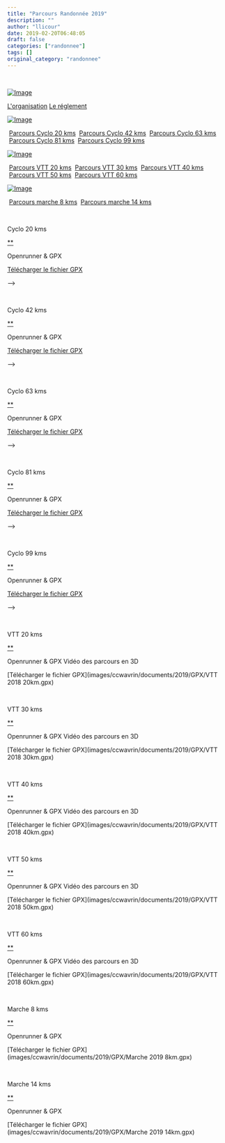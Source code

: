 ```yaml
---
title: "Parcours Randonnée 2019"
description: ""
author: "llicour"
date: 2019-02-20T06:48:05
draft: false
categories: ["randonnee"]
tags: []
original_category: "randonnee"
---
```


&nbsp;

 [![Image](https://lh3.googleusercontent.com/yN3cisNOt13Y3E4aJFUYOQO56n5N3BYCWod0Ygbp4NGeCODs8BPrX8CUXdtk1j3IzjBZS02jbiJvyMDEkE7RUyS3LSKEkcqM23GQrpLJd4Am1EYJBz0uS-1XZAqmEgJZCr2FLFlvWj1WajEvVPecPlKw3QujX1xGvFq6VJMCdBXuj6shoC8LhOJGENd35lJm-firf4iQHdmI5eCGG2JC60y1kUpUxqG3E6rokcmukov7UOZC-fkb1TTvBAwdkN3cii2GRYYS8O_5jQxzeTfHhNUP_dMLROH7YNJdJG7lgEyeEaosoy65BIcIK_a4Y1RV0iIoctLlk0rOBlddpTtOO3Wx-g7IyVekClmloII-COc6z2_aMMhuQ1idfYMKl84T_KlQX7AAlhV9kf-F1w4BJ-AM4sk5f8d316eW3sr9dT06dzVelIueLFEm8DzLSXlR_CNlD6k1aoKT4kWM8cb2etdJEDMvaZCZpi0Q26JLA6uu8LBOga7S5ozc890CoTY76g_s47Ez-KcXBqokvLnF8jEUyeieOQwdyihermIAuR8pGKSj4MA5YD78uyWFclfb-EswPj4BcpKmH5VWEKjNm_erIP3wlnLSfndHI8E5PXXyAUhzQEyqV7Wg6PVDHX-PhL3M_Ps_kgWcOCb00IwZjT3DxX1-cT0F=w206)](https://lh3.googleusercontent.com/wp4YgYzObJsdQ_jbHhu-ADjMuBp0Z3ZX9JFvd2eYiqVELqwhljKJo4q3hBuqogE_COGmHPz_DsuXGDn1kbPXOybqimkTLeCx8u1oWkwV0lOTIfK7BNjqAjEyKESOW0czU9ivDXZlOJDJLVDKiGCn4Mm77E27-UZK7yJSF1HCtNVNMcGQdcHLHWh-WZgfxGFLJmR7nihSBi_GWMyd23sfZPrIHlS0Mri26pj8AmwzKrb3tXqViFOq7QgbnaLHIzwvnmj_MU8DvuijnunC9EKXXipQlkf9w7EiVc8exVXmpF_NZ0Br-ZxDdekXH6JF1q6-W262O73v2fxS9MLm34y2RY-AYs4N4tiYVDi7g_LfHh7iLpoWY1-dZzG6c7-mFh1f0HZCJ35HXjOwmoxLFCj5KINEcATfiB6ktcfjsU8PmeGR81CDsHR_oKJsxMI6rUV_lk81rte4zDx4pX6m1k29NXoplLmyS8TvAkR0662eFCvSjFf9zJObaw1ErOxBVkksoJltJqG9uHnDcswDtaDA9lr373WQ3svCp5wX2wARiAxTm8lywms46VSm3cYsnm3C0-rKpqXdlHypOqFfuuxqWOcnTker3mcMGdih6dXEZjHJkW2jq6KfIod3YNosyLnMlSosN79T6LYgqe7wylJQt51NIZR-EbPF=w544-h770-no)

[L'organisation](index.php?option=com_content&amp;view=article&amp;id=418:organisation-randonnee-2019&amp;catid=26:randonnee)
[Le réglement](index.php?option=com_content&amp;view=article&amp;id=417:reglement-randonnee-2019&amp;catid=26:randonnee)

[![Image](https://lh3.googleusercontent.com/H2occFkFgym-xhwv6jh4QCZHC2y5eJh9f7HMhh_oB_REXtCTZjrF4bbzFe4VghEdu3oEvC8pFL1ru12wXPJPGoa0BlEQ4wEAdgRI89exIzdLpWDb7BUembesbdIVLZCfb37w2wsdfuKFBYHuQ4pVVeJusuPBRGBOyKiVJ10YXxCBUykR8GaxB8BumghzHs--mQ4w0_R7TXEn7FgoEd2tpusU62GV6jAIHql4TAtQ4fuOXrop00RFAUH4rtdJtILKr0QN2PTTR1JZ1B3zuLciRrMGDuUJJQ-XoAzXa-unDW9rpJJmm7wrgzVfd_8KUrq_9nVJoxiK76v4W1OCE2--4G2itM6abmd8uZwtpYQPESuwW5Y4_pAF7moamgjqiyF538KtobELsTimXVAhvoDqWzOINaVpC0avcosQZqQdww_EDw91ZaEbewvNazCX9FFGT8y45uKQ9V5qMGQUoRL-y7ilWQkvftkMEj2UH96uItziVvMLlEUDvGEuxpcepNumlwJuwdcFZlNkKSS6Wqz8Cr3Ig12X6FdNCJRti8CzWadYIrQtWND0RDRnXqn4AniDZ6PW1aaAgGzNW-nSs5P7wdyh_F-IyxCSXa-WZW0DAcI9FeyC5pA5O6ElNUhlYc05KVo8DiM725Uwl1LUDpX0kpG2SW6EkWrg=w206)](https://lh3.googleusercontent.com/H2occFkFgym-xhwv6jh4QCZHC2y5eJh9f7HMhh_oB_REXtCTZjrF4bbzFe4VghEdu3oEvC8pFL1ru12wXPJPGoa0BlEQ4wEAdgRI89exIzdLpWDb7BUembesbdIVLZCfb37w2wsdfuKFBYHuQ4pVVeJusuPBRGBOyKiVJ10YXxCBUykR8GaxB8BumghzHs--mQ4w0_R7TXEn7FgoEd2tpusU62GV6jAIHql4TAtQ4fuOXrop00RFAUH4rtdJtILKr0QN2PTTR1JZ1B3zuLciRrMGDuUJJQ-XoAzXa-unDW9rpJJmm7wrgzVfd_8KUrq_9nVJoxiK76v4W1OCE2--4G2itM6abmd8uZwtpYQPESuwW5Y4_pAF7moamgjqiyF538KtobELsTimXVAhvoDqWzOINaVpC0avcosQZqQdww_EDw91ZaEbewvNazCX9FFGT8y45uKQ9V5qMGQUoRL-y7ilWQkvftkMEj2UH96uItziVvMLlEUDvGEuxpcepNumlwJuwdcFZlNkKSS6Wqz8Cr3Ig12X6FdNCJRti8CzWadYIrQtWND0RDRnXqn4AniDZ6PW1aaAgGzNW-nSs5P7wdyh_F-IyxCSXa-WZW0DAcI9FeyC5pA5O6ElNUhlYc05KVo8DiM725Uwl1LUDpX0kpG2SW6EkWrg=w1974-h1480-no)

&nbsp;[Parcours Cyclo 20 kms](#CYCLO21)
&nbsp;[Parcours Cyclo 42 kms](#CYCLO35)
&nbsp;[Parcours Cyclo 63 kms](#CYCLO52)
&nbsp;[Parcours Cyclo 81 kms](#CYCLO82)
&nbsp;[Parcours Cyclo 99 kms](#CYCLO98)

[![Image](https://lh3.googleusercontent.com/7_PwMMrXVi19tPiElt-UCaRZ6FnuLHZrEXvwHeO-GdVUeSvTh0ahsXz5tWQyNOZhsnDeyXyKpCQqKmO6tTpb7xTrFTTrOQnaUZAop4NvbqShYRwHn7Hc44lNC2bMJYf4ah-MGgSgFSPcEU3_XUno-lczxmbMsajDwYhTPrHxAPNx5yhmJYZpE2zXQQclBW4sx8sO97mzVPzj_XwN2bmOnENGl8TN-9A7M6kTNE-B_u1mbmT10ezYmNg13KJDWobD2IIpCHi8MD1eoFPWxv2kpp-Ui6ju0cXw4u0e4tv8Zfju7xwqvlBums_Rr70Mdv-pB_AwXOZCGnq1P_nii26IdmysHuIE_96AuOKRn2gqy2UlEZBOycmEWVrg-BOmBWKSjGvMiLy9kChuwe4TbYTd7tnGkGAgr78cpWQhf-Y6lrT3pLDUX0ZY2NHf9BAawPswhYnICnSqGsZMD-pxA-cuyOt7euKq5JF6UQd0oZIEiSlz3G0E69T7xJCHMh5qwMOnlVfNeXt1UxfbwrXED5jFFAaiaX2BtDZj5EgeSrar-30rg5u84fZAnPLjhQSC3F2tojTIa_3BpRugkMAulOZLl4viqFHMws3_QvPaiIFevQOnC8ZRTzkOt7F2IUxx44JCnW83YFL_tPen0oY1cHdoePq2tWLSiZWO=w206)](https://lh3.googleusercontent.com/7_PwMMrXVi19tPiElt-UCaRZ6FnuLHZrEXvwHeO-GdVUeSvTh0ahsXz5tWQyNOZhsnDeyXyKpCQqKmO6tTpb7xTrFTTrOQnaUZAop4NvbqShYRwHn7Hc44lNC2bMJYf4ah-MGgSgFSPcEU3_XUno-lczxmbMsajDwYhTPrHxAPNx5yhmJYZpE2zXQQclBW4sx8sO97mzVPzj_XwN2bmOnENGl8TN-9A7M6kTNE-B_u1mbmT10ezYmNg13KJDWobD2IIpCHi8MD1eoFPWxv2kpp-Ui6ju0cXw4u0e4tv8Zfju7xwqvlBums_Rr70Mdv-pB_AwXOZCGnq1P_nii26IdmysHuIE_96AuOKRn2gqy2UlEZBOycmEWVrg-BOmBWKSjGvMiLy9kChuwe4TbYTd7tnGkGAgr78cpWQhf-Y6lrT3pLDUX0ZY2NHf9BAawPswhYnICnSqGsZMD-pxA-cuyOt7euKq5JF6UQd0oZIEiSlz3G0E69T7xJCHMh5qwMOnlVfNeXt1UxfbwrXED5jFFAaiaX2BtDZj5EgeSrar-30rg5u84fZAnPLjhQSC3F2tojTIa_3BpRugkMAulOZLl4viqFHMws3_QvPaiIFevQOnC8ZRTzkOt7F2IUxx44JCnW83YFL_tPen0oY1cHdoePq2tWLSiZWO=w994-h592-no)

&nbsp;[Parcours VTT 20 kms](#VTT20)
&nbsp;[Parcours VTT 30 kms](#VTT30)
&nbsp;[Parcours VTT 40 kms](#VTT40)
&nbsp;[Parcours VTT 50 kms](#VTT50)
&nbsp;[Parcours VTT 60 kms](#VTT60)

[![Image](https://lh3.googleusercontent.com/w0gAK4L8dcQjqgjaqywUktVns8oU7dpsa_QriXvmwWWR2edZ73_p0cAOFbmc-DzXhmeblcy7GDVBMdnrvV8LOJdx6SQCvQQ2GSFFsJ7XDBGWitPCs6lhejHccSpfOFP3L-z-_DTSXF9P3ph0RCN8RDaIUq6iDsU4Ns1hsu9qV0ddeCca5KQozQ9Or3lvOutwfe-lCPnGQmASvAqLAM_5I0Oq7_SjhR0AbbwM4xbrW3zbMXjKCdABfbVzHFVdJh5zrJ9UPMbrzrby9KE12VbITzoK1rtc0T9G083nwb_3JztMHRrsQW2bq8W-98JwalabwUVxF--eCs8qg8oJ4BqFWhs-UtvIJqZdjfcYkTdlnCqV0QlFJNEmBqST_kyJNChPEsQ2mGGrshA2kIB65OPyWHIe_seBaennB5TGmtqfDiHOuprg_dUnMaBqimO46ljG_1V_-8h04VVEOJRgGDmAGYEZnGhGOuyxtx49Os78hxY6NAPlZ4qvMkln4VogTpZ_SCXbzmQJLFiFKbRwGiPFYRDSTxJYMdFOVFoi4IzQtmSHoLrHR-nJk01D3qda4Cv4xLAZ5USEmYrA1if6o0rgDEIQLp6iQRi-vEqcruJOPj34gOMgXp8lGinxWIl_zR0PCId6XFsDQ597wM42KjXEjBz-36-lgUJubQAphj74oBmiSqlLQQ441a31HpHL7cl_44CE1tOOT_vkCe_6adkAHr4yjw=w206)](https://lh3.googleusercontent.com/w0gAK4L8dcQjqgjaqywUktVns8oU7dpsa_QriXvmwWWR2edZ73_p0cAOFbmc-DzXhmeblcy7GDVBMdnrvV8LOJdx6SQCvQQ2GSFFsJ7XDBGWitPCs6lhejHccSpfOFP3L-z-_DTSXF9P3ph0RCN8RDaIUq6iDsU4Ns1hsu9qV0ddeCca5KQozQ9Or3lvOutwfe-lCPnGQmASvAqLAM_5I0Oq7_SjhR0AbbwM4xbrW3zbMXjKCdABfbVzHFVdJh5zrJ9UPMbrzrby9KE12VbITzoK1rtc0T9G083nwb_3JztMHRrsQW2bq8W-98JwalabwUVxF--eCs8qg8oJ4BqFWhs-UtvIJqZdjfcYkTdlnCqV0QlFJNEmBqST_kyJNChPEsQ2mGGrshA2kIB65OPyWHIe_seBaennB5TGmtqfDiHOuprg_dUnMaBqimO46ljG_1V_-8h04VVEOJRgGDmAGYEZnGhGOuyxtx49Os78hxY6NAPlZ4qvMkln4VogTpZ_SCXbzmQJLFiFKbRwGiPFYRDSTxJYMdFOVFoi4IzQtmSHoLrHR-nJk01D3qda4Cv4xLAZ5USEmYrA1if6o0rgDEIQLp6iQRi-vEqcruJOPj34gOMgXp8lGinxWIl_zR0PCId6XFsDQ597wM42KjXEjBz-36-lgUJubQAphj74oBmiSqlLQQ441a31HpHL7cl_44CE1tOOT_vkCe_6adkAHr4yjw=w2304-h1308-no)

&nbsp;[Parcours marche 8 kms](#MARCHE8)
&nbsp;[Parcours marche 14 kms](#MARCHE14)

&nbsp;

Cyclo 20 kms

[**](#)

Openrunner &amp; GPX
&nbsp;

[Télécharger le fichier GPX](images/ccwavrin/documents/2019/GPX/cyclo20.gpx)&nbsp;

-->

&nbsp;

Cyclo 42 kms

[**](#)

Openrunner &amp; GPX
&nbsp;

[Télécharger le fichier GPX](images/ccwavrin/documents/2019/GPX/cyclo42.gpx)&nbsp;

-->

&nbsp;

Cyclo 63 kms

[**](#)

Openrunner &amp; GPX
&nbsp;

[Télécharger le fichier GPX](images/ccwavrin/documents/2019/GPX/cyclo63.gpx)&nbsp;

-->

&nbsp;

Cyclo 81 kms

[**](#)

Openrunner &amp; GPX
&nbsp;

[Télécharger le fichier GPX](images/ccwavrin/documents/2019/GPX/cyclo81.gpx)&nbsp;

-->

&nbsp;

Cyclo 99 kms

[**](#)

Openrunner &amp; GPX
&nbsp;

[Télécharger le fichier GPX](images/ccwavrin/documents/2019/GPX/cyclo99.gpx)&nbsp;
 
-->

&nbsp;

VTT 20 kms

[**](#)

Openrunner &amp; GPX
Vidéo des parcours en 3D

[Télécharger le fichier GPX](images/ccwavrin/documents/2019/GPX/VTT 2018 20km.gpx)&nbsp;

&nbsp;

VTT 30 kms

[**](#)

Openrunner &amp; GPX
Vidéo des parcours en 3D

[Télécharger le fichier GPX](images/ccwavrin/documents/2019/GPX/VTT 2018 30km.gpx)&nbsp;

&nbsp;

VTT 40 kms

[**](#)

Openrunner &amp; GPX
Vidéo des parcours en 3D

[Télécharger le fichier GPX](images/ccwavrin/documents/2019/GPX/VTT 2018 40km.gpx)&nbsp;

&nbsp;

VTT 50 kms

[**](#)

Openrunner &amp; GPX
Vidéo des parcours en 3D

[Télécharger le fichier GPX](images/ccwavrin/documents/2019/GPX/VTT 2018 50km.gpx)&nbsp;

&nbsp;

VTT 60 kms

[**](#)

Openrunner &amp; GPX
Vidéo des parcours en 3D

[Télécharger le fichier GPX](images/ccwavrin/documents/2019/GPX/VTT 2018 60km.gpx)&nbsp;

&nbsp;

Marche 8 kms

[**](#)

Openrunner &amp; GPX

[Télécharger le fichier GPX](images/ccwavrin/documents/2019/GPX/Marche 2019 8km.gpx)&nbsp;

&nbsp;

Marche 14 kms

[**](#)

Openrunner &amp; GPX

[Télécharger le fichier GPX](images/ccwavrin/documents/2019/GPX/Marche 2019 14km.gpx)&nbsp;